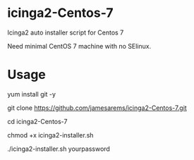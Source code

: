 # icinga2-Centos-7
Icinga2 auto installer script for Centos 7

Need minimal CentOS 7 machine with no SElinux. 

# Usage

yum install git -y

git clone https://github.com/jamesarems/icinga2-Centos-7.git

cd icinga2-Centos-7

chmod +x icinga2-installer.sh

./icinga2-installer.sh yourpassword
